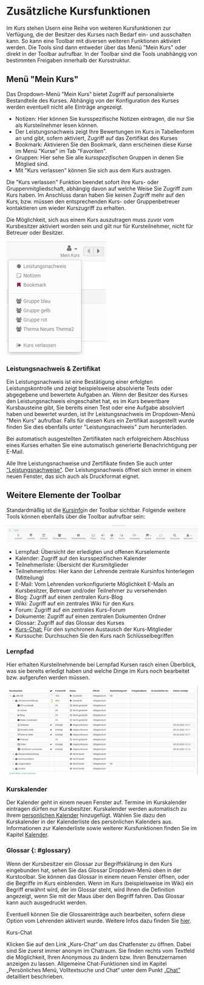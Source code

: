 # Zusätzliche Kursfunktionen
Im Kurs stehen Usern eine Reihe von weiteren Kursfunktionen zur Verfügung, die der Besitzer des Kurses nach Bedarf ein- und ausschalten kann. So kann eine Toolbar mit diversen weiteren Funktionen aktiviert werden. Die Tools sind dann entweder über das Menü "Mein Kurs" oder direkt in der Toolbar aufrufbar. In der Toolbar sind die Tools unabhängig von bestimmten Freigaben innerhalb der Kursstruktur.

## Menü "Mein Kurs"
Das Dropdown-Menü "Mein Kurs" bietet Zugriff auf personalisierte Bestandteile des Kurses. Abhängig von der Konfiguration des Kurses werden eventuell nicht alle Einträge angezeigt.

* Notizen: Hier können Sie kursspezifische Notizen eintragen, die nur Sie als Kursteilnehmer lesen können.
* Der Leistungsnachweis zeigt Ihre Bewertungen im Kurs in Tabellenform an und gibt, sofern aktiviert, Zugriff auf das Zertifikat des Kurses
* Bookmark: Aktivieren Sie den Bookmark, dann erscheinen diese Kurse im Menü "Kurse" im Tab "Favoriten".
* Gruppen: Hier sehe Sie alle _kursspezifischen_ Gruppen in denen Sie Mitglied sind.
* Mit "Kurs verlassen" können Sie sich aus dem Kurs austragen.

Die "Kurs verlassen" Funktion beendet sofort ihre Kurs- oder
Gruppenmitgliedschaft, abhängig davon auf welche Weise Sie Zugriff zum Kurs
haben. Im Anschluss daran haben Sie keinen Zugriff mehr auf den Kurs, bzw.
müssen den entsprechenden Kurs- oder Gruppenbetreuer kontaktieren um wieder
Kurszugriff zu erhalten.

Die Möglichkeit, sich aus einem Kurs auszutragen muss zuvor vom Kursbesitzer
aktiviert worden sein und gilt nur für Kursteilnehmer, nicht für Betreuer oder
Besitzer.

![](assets/Mein_Kurs_Menue.png)

### Leistungsnachweis & Zertifikat

Ein Leistungsnachweis ist eine Bestätigung einer erfolgten Leistungskontrolle
und zeigt beispielsweise absolvierte Tests oder abgegebene und bewertete
Aufgaben an. Wenn der Besitzer des Kurses den Leistungsnachweis eingeschaltet
hat, es im Kurs bewertbare Kursbausteine gibt, Sie bereits einen Test oder
eine Aufgabe absolviert haben und bewertet wurden, ist Ihr Leistungsnachweis
im Dropdown-Menü "Mein Kurs" aufrufbar. Falls für diesen Kurs ein Zertifikat
ausgestellt wurde finden Sie dies ebenfalls unter "Leistungsnachweis" zum
herunterladen.

Bei automatisch ausgestellten Zertifikaten nach erfolgreichem Abschluss eines
Kurses erhalten Sie eine automatisch generierte Benachrichtigung per E-Mail.

Alle Ihre Leistungsnachweise und Zertifikate finden Sie auch unter
["Leistungsnachweise"](../personal_menu/Personal_Tools.de.md#leistungsnachweise). Der Leistungsnachweis öffnet sich immer in einem neuen
Fenster, das sich auch als Druckformat eignet.

## Weitere Elemente der Toolbar

Standardmäßig ist die [Kursinfo](../learningresources/Info_page.de.md)in der
Toolbar sichtbar. Folgende weitere Tools können ebenfalls über die Toolbar
aufrufbar sein:

![](assets/Toolbar_alles.png)

* Lernpfad: Übersicht der erledigten und offenen Kurselemente
* Kalender: Zugriff auf den kursspezifischen Kalender
* Teilnehmerliste: Übersicht der Kursmitglieder
* Teilnehmerinfos: Hier kann der Lehrende zentrale Kursinfos hinterlegen (Mitteilung)
* E-Mail: Vom Lehrenden vorkonfigurierte Möglichkeit E-Mails an Kursbesitzer, Betreuer und/oder Teilnehmer zu versehenden
* Blog: Zugriff auf einen zentralen Kurs-Blog
* Wiki: Zugriff auf ein zentrales Wiki für den Kurs
* Forum: Zugriff auf ein zentrales Kurs-Forum
* Dokumente: Zugriff auf einen zentralen Dokumenten Ordner
* Glossar: Zugriff auf das Glossar des Kurses
* [Kurs-Chat:](../basic_concepts/Chat.de.md) Für den synchronen Austausch der Kurs-Mitglieder
* Kurssuche: Durchsuchen Sie den Kurs nach Schlüsselbegriffen

### Lernpfad

Hier erhalten Kursteilnehmende bei Lernpfad Kursen rasch einen Überblick, was
sie bereits erledigt haben und welche Dinge im Kurs noch bearbeitet bzw.
aufgerufen werden müssen.

![](assets/Mein_Lernpfad.png)

### Kurskalender

Der Kalender geht in einem neuen Fenster auf. Termine im Kurskalender
eintragen dürfen nur Kursbesitzer. Kurskalender werden automatisch zu Ihrem
[personlichen Kalender](../personal_menu/Personal_Tools.de.md)
hinzugefügt. Wählen Sie dazu den Kurskalender in der Kalenderliste des
persönlichen Kalenders aus. Informationen zur Kalenderliste sowie weiterer
Kursfunktionen finden Sie im Kapitel
[Kalender](../personal_menu/Calendar.de.md).

### Glossar {: #glossary}

Wenn der Kursbesitzer ein Glossar zur Begriffsklärung in den Kurs eingebunden
hat, sehen Sie das Glossar Dropdown-Menü oben in der Kurstoolbar. Sie können
das Glossar in einem neuen Fenster öffnen, oder die Begriffe im Kurs
einblenden. Wenn im Kurs (beispielsweise im Wiki) ein Begriff erwähnt wird,
der im Glossar steht, wird Ihnen die Definition angezeigt, wenn Sie mit der
Maus über den Begriff fahren. Das Glossar kann auch ausgedruckt werden.

Eventuell können Sie die Glossareinträge auch bearbeiten, sofern diese Option
vom Lehrenden aktiviert wurde. Weitere Infos dazu finden Sie
[hier](../learningresources/Using_Additional_Course_Features.de.md).

Kurs-Chat

Klicken Sie auf den Link „Kurs-Chat“ um das Chatfenster zu öffnen. Dabei sind
Sie zuerst immer anonym im Chatraum. Sie finden rechts vom Textfeld die
Möglichkeit, Ihren Anonymous zu ändern bzw. Ihren  Benutzernamen anzeigen zu
lassen. Allgemeine Chat-Funktionen sind im Kapitel „Persönliches Menü,
Volltextsuche und Chat“ unter dem Punkt [„Chat"](../basic_concepts/Chat.de.md)
detailliert beschrieben.
